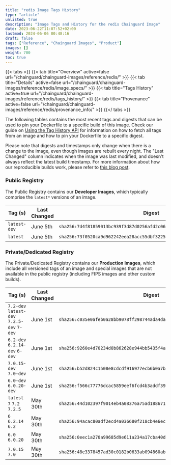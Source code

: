 ```yaml
---
title: "redis Image Tags History"
type: "article"
unlisted: true
description: "Image Tags and History for the redis Chainguard Image"
date: 2023-06-22T11:07:52+02:00
lastmod: 2024-06-06 00:48:16
draft: false
tags: ["Reference", "Chainguard Images", "Product"]
images: []
weight: 700
toc: true
---
```


{{< tabs >}}
{{< tab title="Overview" active=false url="/chainguard/chainguard-images/reference/redis/" >}}
{{< tab title="Details" active=false url="/chainguard/chainguard-images/reference/redis/image_specs/" >}}
{{< tab title="Tags History" active=true url="/chainguard/chainguard-images/reference/redis/tags_history/" >}}
{{< tab title="Provenance" active=false url="/chainguard/chainguard-images/reference/redis/provenance_info/" >}}
{{</ tabs >}}

The following tables contains the most recent tags and digests that can be used to pin your Dockerfile to a specific build of this image. Check our guide on [Using the Tag History API](/chainguard/chainguard-images/using-the-tag-history-api/) for information on how to fetch all tags from an image and how to pin your Dockerfile to a specific digest.

Please note that digests and timestamps only change when there is a change to the image, even though images are rebuilt every night. The "Last Changed" column indicates when the image was last modified, and doesn't always reflect the latest build timestamp. For more information about how our reproducible builds work, please refer to [this blog post](https://www.chainguard.dev/unchained/reproducing-chainguards-reproducible-image-builds).

### Public Registry
The Public Registry contains our **Developer Images**, which typically comprise the `latest*` versions of an image.

| Tag (s)       | Last Changed | Digest                                                                    |
|---------------|--------------|---------------------------------------------------------------------------|
|  `latest-dev` | June 5th     | `sha256:7d4f81859013bc939f3d87d0256afd2c068ccfac4ed29ea702c1d07570ff06f4` |
|  `latest`     | June 5th     | `sha256:73f0520ca9d962242eea28acc55dbf322510ea0dafa196bd30a7167b0b097ba0` |


### Private/Dedicated Registry
The Private/Dedicated Registry contains our **Production Images**, which include all versioned tags of an image and special images that are not available in the public registry (including FIPS images and other custom builds).

| Tag (s)                                     | Last Changed | Digest                                                                    |
|---------------------------------------------|--------------|---------------------------------------------------------------------------|
|  `7.2-dev` `latest-dev` `7.2.5-dev` `7-dev` | June 1st     | `sha256:c035e0afeb0a28bb9078ff298744ada4da1425807bf891365bbffb5b8713e13a` |
|  `6.2-dev` `6.2.14-dev` `6-dev`             | June 1st     | `sha256:9260e4d70234d0b862628e944bb5435f4ad8f8b32659166eb4d3005a2b8adad6` |
|  `7.0.15-dev` `7.0-dev`                     | June 1st     | `sha256:b52d824c1508e8cdcdf916977ecb6b0a7ba4fa8e676914e7f3fd3e1013942ff3` |
|  `6.0-dev` `6.0.20-dev`                     | June 1st     | `sha256:f566c77776dcac5859eef6fcd4b3addf39c7e8435dbac656b241f86c31f0fc9c` |
|  `latest` `7` `7.2` `7.2.5`                 | May 30th     | `sha256:44d102397f9014eb4a08376a75ad1886717c82b1315b6c6c369e08f656dda81e` |
|  `6` `6.2.14` `6.2`                         | May 30th     | `sha256:94acac80adf2ecd4a036680f218cb4e6ecc379ce0a1be0cbb34488db56b697cc` |
|  `6.0` `6.0.20`                             | May 30th     | `sha256:0eec1a270a99685d9e611a234a17cba40dbc8ff3b097b2371ab813d5b92ed28d` |
|  `7.0.15` `7.0`                             | May 30th     | `sha256:48e3378457ad30c0182b0633ab094860abb3d89ab59f700493351eead5474956` |


